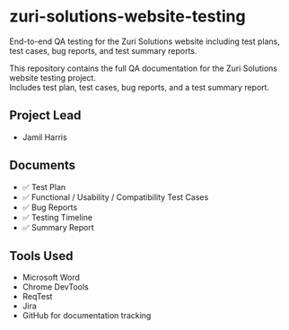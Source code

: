 # zuri-solutions-website-testing
End-to-end QA testing for the Zuri Solutions website including test plans, test cases, bug reports, and test summary reports.

This repository contains the full QA documentation for the Zuri Solutions website testing project.  
Includes test plan, test cases, bug reports, and a test summary report.

## Project Lead
- Jamil Harris

## Documents
- ✅ Test Plan
- ✅ Functional / Usability / Compatibility Test Cases
- ✅ Bug Reports
- ✅ Testing Timeline
- ✅ Summary Report

## Tools Used
- Microsoft Word
- Chrome DevTools
- ReqTest
- Jira
- GitHub for documentation tracking

